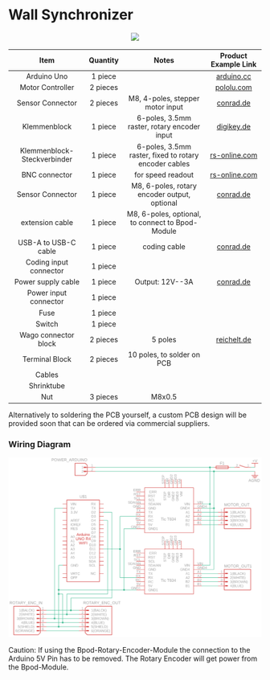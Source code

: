# Wall Synchronizer

<p align="center">
  <img src="./images/Wall_Synchronizer.png" width="800">
</p>

| Item | Quantity | Notes | Product Example Link |
| :---: | :---: | :---: | :---: |
| Arduino Uno | 1 piece |  | [arduino.cc](https://store-usa.arduino.cc/products/uno-r4-minima) |
| Motor Controller | 2 pieces |  | [pololu.com](https://www.pololu.com/product/3132) |
| Sensor Connector | 2 pieces | M8, 4-poles, stepper motor input | [conrad.de](https://www.conrad.de/de/p/conec-42-01001-sensor-aktor-einbausteckverbinder-m8-buchse-einbau-polzahl-4-1-st-714987.html) |
| Klemmenblock | 1 piece | 6-poles, 3.5mm raster, rotary encoder input | [digikey.de](https://www.digikey.de/de/products/detail/phoenix-contact/1843266/2528339?srsltid=AfmBOop5y6t12g-orTOnIl3NhloqSnTWAdIEdgyE4AmNeAcU73cpTlei) |
| Klemmenblock-Steckverbinder | 1 piece | 6-poles, 3.5mm raster, fixed to rotary encoder cables | [rs-online.com](https://de.rs-online.com/web/p/leiterplattensteckverbinder/8745127?srsltid=AfmBOopVykBSq5oQ91gx3T2SHp7Yc-NluNhb3vTnxBW_oYocKjTRreX1) |
| BNC connector | 1 piece | for speed readout | [rs-online.com](https://de.rs-online.com/web/p/koaxial-steckverbinder/2478704?cm_mmc=DE-PPC-DS3A-_-google-_-3_DE_DE_Steckverbinder_Koaxial+Steckverbinder-_-Amphenol+RF+-+2478704+-+031-221-RFX-_-031+221+rfx&matchtype=e&kwd-357624568267&gclsrc=aw.ds&gad_source=1&gclid=Cj0KCQiAu8W6BhC-ARIsACEQoDAiIw16Yabm6pf_NpcWQlbYtgFehL9bW-eLsVlWCWL0i6I87QHV8fgaAsBjEALw_wcB) |
| Sensor Connector | 1 piece | M8, 6-poles, rotary encoder output, optional | [conrad.de](https://www.conrad.de/de/p/phoenix-contact-1542677-sensor-aktor-einbausteckverbinder-m8-buchse-einbau-0-50-m-polzahl-6-1-st-719684.html) |
| extension cable | 1 piece | M8, 6-poles, optional, to connect to Bpod-Module |  |
| USB-A to USB-C cable | 1 piece | coding cable | [conrad.de](https://www.conrad.de/de/p/goobay-38675-usb-c-auf-usb-a-2-0-ladekabel-high-speed-15w-3a-5v-handy-kabel-480-mbits-adapterkabel-schwarz-0-1-m-811278356.html) |
| Coding input connector | 1 piece |  |  |
| Power supply cable | 1 piece | Output: 12V--3A | [conrad.de](https://www.conrad.de/de/p/mean-well-gst36e12-p1j-steckernetzteil-festspannung-12-v-dc-3000-ma-36-w-1439200.html?gclsrc=aw.ds&&utm_source=google&gad_source=1&gclid=CjwKCAiAp4O8BhAkEiwAqv2UqPDl2TvToVBnAKScOY_utBJdjtSIJqPyYSvkBCQbUN3JBkOH7Qh96hoC0G0QAvD_BwE) |
| Power input connector | 1 piece |  |  |
| Fuse | 1 piece |  |  |
| Switch | 1 piece |  |  |
| Wago connector block | 2 pieces | 5 poles | [reichelt.de](https://www.reichelt.de/verbindungsklemme-5-leiteranschluss-wago-221-415-p149800.html?PROVID=2788&gad_source=1&gclid=Cj0KCQjw-5y1BhC-ARIsAAM_oKnrkiWmjAkN6Ogq3tOb9gql4Mfviurv7-E2F_vv9MaZdrLDa4vFq5caAlLFEALw_wcB) |
| Terminal Block | 2 pieces | 10 poles, to solder on PCB |  |
| Cables |  |  |  |
| Shrinktube |  |  |  |
| Nut | 3 pieces | M8x0.5 |  |

Alternatively to soldering the PCB yourself, a custom PCB design will be provided soon that can be ordered via commercial suppliers.

### Wiring Diagram
<p align="center">
  <img src="./images/Wall_Synchronizer_Electronics.png" width="800">
</p>
Caution: If using the Bpod-Rotary-Encoder-Module the connection to the Arduino 5V Pin has to be removed. The Rotary Encoder will get power from the Bpod-Module.
